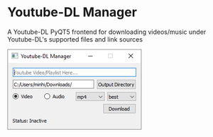 # Youtube-DL Manager
A Youtube-DL PyQT5 frontend for downloading videos/music under Youtube-DL's supported files and link sources

![PyQT UI Layout](preview.PNG)
